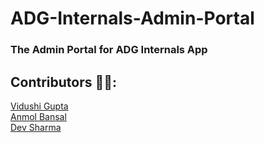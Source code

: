 # ADG-Internals-Admin-Portal

### The Admin Portal for ADG Internals App

## Contributors 👨‍💻:

[Vidushi Gupta](https://github.com/vidushig08)
<br>
[Anmol Bansal](https://github.com/anmolbansal7)
<br>
[Dev Sharma](https://github.com/cryptus-neoxys)
